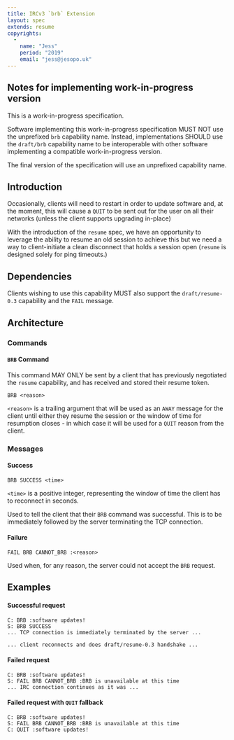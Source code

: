 ```yaml
---
title: IRCv3 `brb` Extension
layout: spec
extends: resume
copyrights:
  -
    name: "Jess"
    period: "2019"
    email: "jess@jesopo.uk"
---
```


## Notes for implementing work-in-progress version

This is a work-in-progress specification.

Software implementing this work-in-progress specification MUST NOT use the
unprefixed `brb` capability name. Instead, implementations SHOULD
use the `draft/brb` capability name to be interoperable with other
software implementing a compatible work-in-progress version.

The final version of the specification will use an unprefixed capability name.

## Introduction

Occasionally, clients will need to restart in order to update software and, at
the moment, this will cause a `QUIT` to be sent out for the user on all their 
networks (unless the client supports upgrading in-place)

With the introduction of the `resume` spec, we have an opportunity to leverage 
the ability to resume an old session to achieve this but we need a way to 
client-initiate a clean disconnect that holds a session open (`resume` is 
designed solely for ping timeouts.)

## Dependencies

Clients wishing to use this capability MUST also support the `draft/resume-0.3`
capability and the `FAIL` message.

## Architecture

### Commands

#### `BRB` Command

This command MAY ONLY be sent by a client that has previously negotiated the 
`resume` capability, and has received and stored their resume token.

    BRB <reason>

`<reason>` is a trailing argument that will be used as an `AWAY` message for the 
client until either they resume the session or the window of time for resumption 
closes - in which case it will be used for a `QUIT` reason from the client.

### Messages

#### Success

    BRB SUCCESS <time>

`<time>` is a positive integer, representing the window of time the client has
to reconnect in seconds.

Used to tell the client that their `BRB` command was successful. This is to be
immediately followed by the server terminating the TCP connection.

#### Failure

    FAIL BRB CANNOT_BRB :<reason>

Used when, for any reason, the server could not accept the `BRB` request.

## Examples

#### Successful request

    C: BRB :software updates!
    S: BRB SUCCESS 
    ... TCP connection is immediately terminated by the server ...

    ... client reconnects and does draft/resume-0.3 handshake ...

#### Failed request

    C: BRB :software updates!
    S: FAIL BRB CANNOT_BRB :BRB is unavailable at this time
    ... IRC connection continues as it was ...

#### Failed request with `QUIT` fallback

    C: BRB :software updates!
    S: FAIL BRB CANNOT_BRB :BRB is unavailable at this time
    C: QUIT :software updates!

